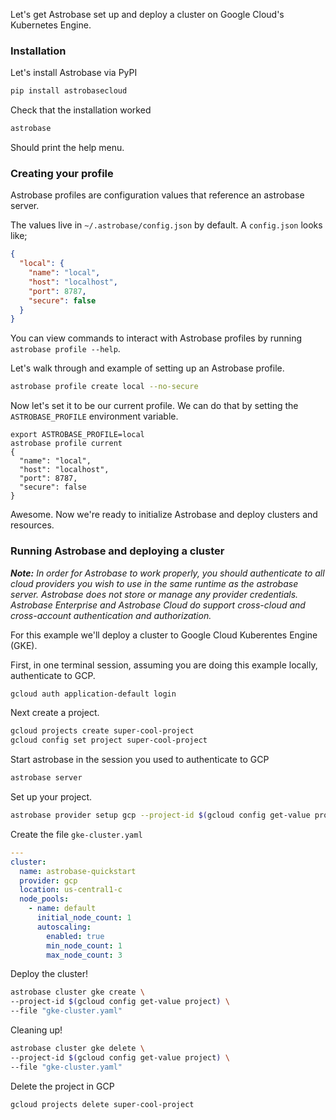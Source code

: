 Let's get Astrobase set up and deploy a cluster on Google Cloud's Kubernetes Engine.

### Installation

Let's install Astrobase via PyPI

```sh
pip install astrobasecloud
```

Check that the installation worked

```sh
astrobase
```

Should print the help menu.

### Creating your profile

Astrobase profiles are configuration values that reference an astrobase server.

The values live in `~/.astrobase/config.json` by default. A `config.json` looks like;

```json
{
  "local": {
    "name": "local",
    "host": "localhost",
    "port": 8787,
    "secure": false
  }
}
```

You can view commands to interact with Astrobase profiles by running `astrobase profile --help`.

Let's walk through and example of setting up an Astrobase profile.

```sh
astrobase profile create local --no-secure
```

Now let's set it to be our current profile. We can do that by setting the `ASTROBASE_PROFILE` environment variable.

```
export ASTROBASE_PROFILE=local
astrobase profile current
{
  "name": "local",
  "host": "localhost",
  "port": 8787,
  "secure": false
}
```

Awesome. Now we're ready to initialize Astrobase and deploy clusters and resources.

### Running Astrobase and deploying a cluster

_**Note:** In order for Astrobase to work properly, you should authenticate to all cloud providers you wish to use in the same runtime as the astrobase server. Astrobase does not store or manage any provider credentials. Astrobase Enterprise and Astrobase Cloud do support cross-cloud and cross-account authentication and authorization._

For this example we'll deploy a cluster to Google Cloud Kuberentes Engine (GKE).

First, in one terminal session, assuming you are doing this example locally, authenticate to GCP.

```sh
gcloud auth application-default login
```

Next create a project.

```sh
gcloud projects create super-cool-project
gcloud config set project super-cool-project
```

Start astrobase in the session you used to authenticate to GCP

```sh
astrobase server
```

Set up your project.

```sh
astrobase provider setup gcp --project-id $(gcloud config get-value project)
```

Create the file `gke-cluster.yaml`

```yaml
---
cluster:
  name: astrobase-quickstart
  provider: gcp
  location: us-central1-c
  node_pools:
    - name: default
      initial_node_count: 1
      autoscaling:
        enabled: true
        min_node_count: 1
        max_node_count: 3
```

Deploy the cluster!

```sh
astrobase cluster gke create \
--project-id $(gcloud config get-value project) \
--file "gke-cluster.yaml"
```

Cleaning up!

```sh
astrobase cluster gke delete \
--project-id $(gcloud config get-value project) \
--file "gke-cluster.yaml"
```

Delete the project in GCP

```sh
gcloud projects delete super-cool-project
```
